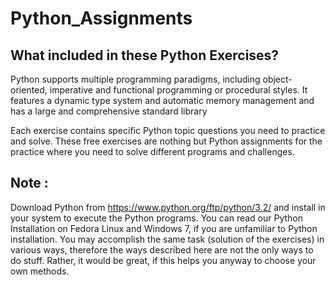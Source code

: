 # Python_Assignments

## What included in these Python Exercises?

Python supports multiple programming paradigms, including object-oriented, imperative and functional programming or procedural styles. It features a dynamic type system and automatic memory management and has a large and comprehensive standard library

Each exercise contains specific Python topic questions you need to practice and solve. These free exercises are nothing but Python assignments for the practice where you need to solve different programs and challenges.

## Note : 

Download Python from https://www.python.org/ftp/python/3.2/ and install in your system to execute the Python programs. You can read our Python Installation on Fedora Linux and Windows 7, if you are unfamiliar to Python installation.
You may accomplish the same task (solution of the exercises) in various ways, therefore the ways described here are not the only ways to do stuff. Rather, it would be great, if this helps you anyway to choose your own methods.


